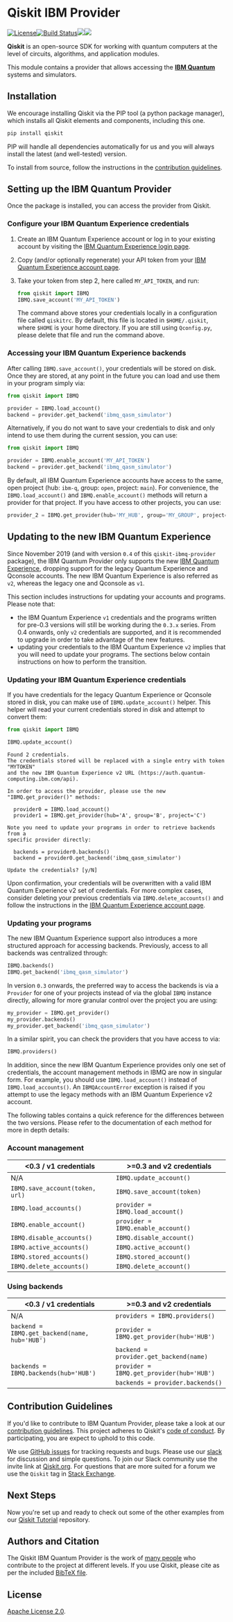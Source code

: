 # Qiskit IBM Provider

[![License](https://img.shields.io/github/license/Qiskit-Partners/qiskit-ibm.svg?style=popout-square)](https://opensource.org/licenses/Apache-2.0)[![Build Status](https://img.shields.io/travis/com/Qiskit-Partners/qiskit-ibm/master.svg?style=popout-square)](https://travis-ci.com/Qiskit-Partners/qiskit-ibm)[![](https://img.shields.io/github/release/Qiskit-Partners/qiskit-ibm.svg?style=popout-square)](https://github.com/Qiskit-Partners/qiskit-ibm/releases)[![](https://img.shields.io/pypi/dm/qiskit-ibm.svg?style=popout-square)](https://pypi.org/project/qiskit-ibm/)

**Qiskit** is an open-source SDK for working with quantum computers at the level of circuits, algorithms, and application modules.

This module contains a provider that allows accessing the **[IBM Quantum]**
systems and simulators.

## Installation

We encourage installing Qiskit via the PIP tool (a python package manager),
which installs all Qiskit elements and components, including this one.

```bash
pip install qiskit
```

PIP will handle all dependencies automatically for us and you will always
install the latest (and well-tested) version.

To install from source, follow the instructions in the
[contribution guidelines].

## Setting up the IBM Quantum Provider

Once the package is installed, you can access the provider from Qiskit.

### Configure your IBM Quantum Experience credentials

1. Create an IBM Quantum Experience account or log in to your existing account by visiting
   the [IBM Quantum Experience login page].

2. Copy (and/or optionally regenerate) your API token from your
   [IBM Quantum Experience account page].

3. Take your token from step 2, here called `MY_API_TOKEN`, and run:

   ```python
   from qiskit import IBMQ
   IBMQ.save_account('MY_API_TOKEN')
   ```
   
   The command above stores your credentials locally in a configuration file called `qiskitrc`. 
   By default, this file is located in `$HOME/.qiskit`, where `$HOME` is your home directory. If 
   you are still using `Qconfig.py`, please delete that file and run the command above.  

### Accessing your IBM Quantum Experience backends

After calling `IBMQ.save_account()`, your credentials will be stored on disk.
Once they are stored, at any point in the future you can load and use them
in your program simply via:

```python
from qiskit import IBMQ

provider = IBMQ.load_account()
backend = provider.get_backend('ibmq_qasm_simulator')
```

Alternatively, if you do not want to save your credentials to disk and only
intend to use them during the current session, you can use:

```python
from qiskit import IBMQ

provider = IBMQ.enable_account('MY_API_TOKEN')
backend = provider.get_backend('ibmq_qasm_simulator')
```

By default, all IBM Quantum Experience accounts have access to the same, open project
(hub: `ibm-q`, group: `open`, project: `main`). For convenience, the
`IBMQ.load_account()` and `IBMQ.enable_account()` methods will return a provider
for that project. If you have access to other projects, you can use:

```python
provider_2 = IBMQ.get_provider(hub='MY_HUB', group='MY_GROUP', project='MY_PROJECT')
```

## Updating to the new IBM Quantum Experience

Since November 2019 (and with version `0.4` of this `qiskit-ibmq-provider`
package), the IBM Quantum Provider only supports the new [IBM Quantum Experience], dropping
support for the legacy Quantum Experience and Qconsole accounts. The new IBM Quantum
Experience is also referred as `v2`, whereas the legacy one and Qconsole as `v1`.

This section includes instructions for updating your accounts and programs.
Please note that:
  * the IBM Quantum Experience `v1` credentials and the programs written for pre-0.3
    versions will still be working during the `0.3.x` series. From 0.4 onwards,
    only `v2` credentials are supported, and it is recommended to upgrade
    in order to take advantage of the new features.
  * updating your credentials to the IBM Quantum Experience `v2` implies that you
    will need to update your programs. The sections below contain instructions
    on how to perform the transition.

### Updating your IBM Quantum Experience credentials

If you have credentials for the legacy Quantum Experience or Qconsole stored in
disk, you can make use of `IBMQ.update_account()` helper. This helper will read
your current credentials stored in disk and attempt to convert them:

```python
from qiskit import IBMQ

IBMQ.update_account()
```

```
Found 2 credentials.
The credentials stored will be replaced with a single entry with token "MYTOKEN"
and the new IBM Quantum Experience v2 URL (https://auth.quantum-computing.ibm.com/api).

In order to access the provider, please use the new "IBMQ.get_provider()" methods:

  provider0 = IBMQ.load_account()
  provider1 = IBMQ.get_provider(hub='A', group='B', project='C')

Note you need to update your programs in order to retrieve backends from a
specific provider directly:

  backends = provider0.backends()
  backend = provider0.get_backend('ibmq_qasm_simulator')

Update the credentials? [y/N]
```

Upon confirmation, your credentials will be overwritten with a valid IBM Quantum
Experience v2 set of credentials. For more complex cases, consider deleting your
previous credentials via `IBMQ.delete_accounts()` and follow the instructions
in the [IBM Quantum Experience account page].

### Updating your programs

The new IBM Quantum Experience support also introduces a more structured approach for accessing backends.
Previously, access to all backends was centralized through:

```python
IBMQ.backends()
IBMQ.get_backend('ibmq_qasm_simulator')
```

In version `0.3` onwards, the preferred way to access the backends is via a
`Provider` for one of your projects instead of via the global `IBMQ` instance
directly, allowing for more granular control over
the project you are using:

```python
my_provider = IBMQ.get_provider()
my_provider.backends()
my_provider.get_backend('ibmq_qasm_simulator')
```

In a similar spirit, you can check the providers that you have access to via:
```python
IBMQ.providers()
```

In addition, since the new IBM Quantum Experience provides only one set of
credentials, the account management methods in IBMQ are now in singular form.
For example, you should use `IBMQ.load_account()` instead of
`IBMQ.load_accounts()`. An `IBMQAccountError` exception is raised if you
attempt to use the legacy methods with an IBM Quantum Experience v2 account.

The following tables contains a quick reference for the differences between the
two versions. Please refer to the documentation of each method for more in
depth details:

### Account management

| &lt;0.3 / v1 credentials | &gt;=0.3 and v2 credentials |
| --- | --- |
| N/A | `IBMQ.update_account()` |
| `IBMQ.save_account(token, url)` | `IBMQ.save_account(token)`
| `IBMQ.load_accounts()` | `provider = IBMQ.load_account()`
| `IBMQ.enable_account()` | `provider = IBMQ.enable_account()`
| `IBMQ.disable_accounts()` | `IBMQ.disable_account()`
| `IBMQ.active_accounts()` | `IBMQ.active_account()`
| `IBMQ.stored_accounts()` | `IBMQ.stored_account()`
| `IBMQ.delete_accounts()` | `IBMQ.delete_account()`

### Using backends

| &lt;0.3 / v1 credentials | &gt;=0.3 and v2 credentials |
| --- | --- |
| N/A | `providers = IBMQ.providers()` |
| `backend = IBMQ.get_backend(name, hub='HUB')` | `provider = IBMQ.get_provider(hub='HUB')` |
|                                           | `backend = provider.get_backend(name)` |
| `backends = IBMQ.backends(hub='HUB')` | `provider = IBMQ.get_provider(hub='HUB')` |
|                                       | `backends = provider.backends()` |


## Contribution Guidelines

If you'd like to contribute to IBM Quantum Provider, please take a look at our
[contribution guidelines]. This project adheres to Qiskit's [code of conduct].
By participating, you are expect to uphold to this code.

We use [GitHub issues] for tracking requests and bugs. Please use our [slack]
for discussion and simple questions. To join our Slack community use the
invite link at [Qiskit.org]. For questions that are more suited for a forum we
use the `Qiskit` tag in [Stack Exchange].

## Next Steps

Now you're set up and ready to check out some of the other examples from our
[Qiskit Tutorial] repository.

## Authors and Citation

The Qiskit IBM Quantum Provider is the work of [many people] who contribute to the
project at different levels. If you use Qiskit, please cite as per the included
[BibTeX file].

## License

[Apache License 2.0].


[IBM Quantum]: https://www.research.ibm.com/ibm-q/
[IBM Quantum Experience]: https://quantum-computing.ibm.com
[IBM Quantum Experience login page]:  https://quantum-computing.ibm.com/login
[IBM Quantum Experience account page]: https://quantum-computing.ibm.com/account
[contribution guidelines]: https://github.com/Qiskit-Partners/qiskit-ibm/blob/master/CONTRIBUTING.md
[code of conduct]: https://github.com/Qiskit-Partners/qiskit-ibm/blob/master/CODE_OF_CONDUCT.md
[GitHub issues]: https://github.com/Qiskit-Partners/qiskit-ibm/issues
[slack]: https://qiskit.slack.com
[Qiskit.org]: https://qiskit.org
[Stack Exchange]: https://quantumcomputing.stackexchange.com/questions/tagged/qiskit
[Qiskit Tutorial]: https://github.com/Qiskit/qiskit-tutorial
[many people]: https://github.com/Qiskit-Partners/qiskit-ibm/graphs/contributors
[BibTeX file]: https://github.com/Qiskit/qiskit/blob/master/Qiskit.bib
[Apache License 2.0]: https://github.com/Qiskit-Partners/qiskit-ibm/blob/master/LICENSE.txt
